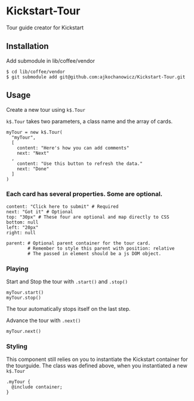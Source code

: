 # Kickstart-Tour
Tour guide creator for Kickstart

## Installation

Add submodule in lib/coffee/vendor

    $ cd lib/coffee/vendor
    $ git submodule add git@github.com:ajkochanowicz/Kickstart-Tour.git

## Usage

Create a new tour using `k$.Tour`

`k$.Tour` takes two parameters, a class name and the array of cards.

    myTour = new k$.Tour(
      "myTour",
      [
        content: "Here's how you can add comments"
        next: "Next"
      ,
        content: "Use this button to refresh the data."
        next: "Done"
      ]
    )

### Each card has several properties. Some are optional.

    content: "Click here to submit" # Required
    next: "Got it" # Optional
    top: "30px" # These four are optional and map directly to CSS
    bottom: null
    left: "20px"
    right: null

    parent: # Optional parent container for the tour card.
            # Remember to style this parent with position: relative
            # The passed in element should be a js DOM object.

### Playing

Start and Stop the tour with `.start()` and `.stop()`

    myTour.start()
    myTour.stop()

The tour automatically stops itself on the last step.

Advance the tour with `.next()`

    myTour.next()

### Styling

This component still relies on you to instantiate the Kickstart container
for the tourguide. The class was defined above, when you instantiated a new
`k$.Tour`

    .myTour {
      @include container;
    }

